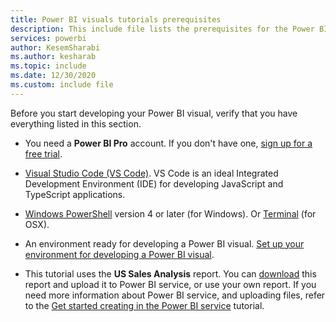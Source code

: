 ```yaml
---
title: Power BI visuals tutorials prerequisites
description: This include file lists the prerequisites for the Power BI tutorials
services: powerbi
author: KesemSharabi
ms.author: kesharab
ms.topic: include
ms.date: 12/30/2020
ms.custom: include file
---
```


Before you start developing your Power BI visual, verify that you have everything listed in this section.

* You need a **Power BI Pro** account. If you don't have one, [sign up for a free trial](https://powerbi.microsoft.com/pricing/).

* [Visual Studio Code (VS Code)](https://www.visualstudio.com/). VS Code is an ideal Integrated Development Environment (IDE) for developing JavaScript and TypeScript applications.

* [Windows PowerShell](/powershell/scripting/install/installing-windows-powershell) version 4 or later (for Windows). Or [Terminal](https://macpaw.com/how-to/use-terminal-on-mac) (for OSX).

* An environment ready for developing a Power BI visual. [Set up your environment for developing a Power BI visual](../developer/visuals/environment-setup.md).

* This tutorial uses the **US Sales Analysis** report. You can [download](https://microsoft.github.io/PowerBI-visuals/docs/step-by-step-lab/images/US_Sales_Analysis.pbix) this report and upload it to Power BI service, or use your own report. If you need more information about Power BI service, and uploading files, refer to the [Get started creating in the Power BI service](../fundamentals/service-get-started.md) tutorial.